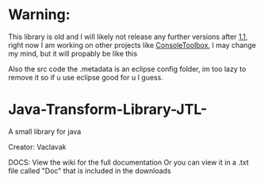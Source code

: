 # Warning:
This library is old and I will likely not release any further versions after [1.1](https://github.com/vaclavak/Java-Transform-Library-JTL-/releases), right now I am working on other projects like [ConsoleToolbox](https://github.com/vaclavak/ConsoleToolbox), I may change my mind, but it will propably be like this

Also the src code the .metadata is an eclipse config folder, im too lazy to remove it so if u use eclipse good for u I guess.





# Java-Transform-Library-JTL-
A small library for java

Creator: Vaclavak

DOCS:
View the wiki for the full documentation
Or you can view it in a .txt file called "Doc" that is included in the downloads

